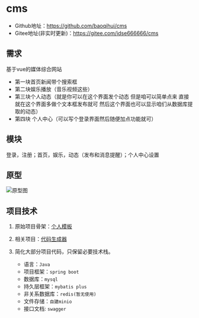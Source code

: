 # cms
+ Github地址：https://github.com/baoqihui/cms
+ Gitee地址(非实时更新)：https://gitee.com/idse666666/cms
## 需求

基于vue的媒体综合网站 

+ 第一块首页新闻带个搜索框
+ 第二块娱乐播放（音乐视频这些）
+ 第三块个人动态（就是你可以在这个界面发个动态 但是咱可以简单点来 直接就在这个界面多做个文本框发布就可 然后这个界面也可以显示咱们从数据库提取的动态）
+ 第四块 个人中心（可以写个登录界面然后随便加点功能就可）

## 模块

登录，注册；首页，娱乐，动态（发布和消息提醒）；个人中心设置

## 原型

![原型图](https://minio.huijia.cf/file/原型初稿.png)

## 项目技术
1. 原始项目骨架：[个人模板](https://github.com/baoqihui/code-demo-persion)

2. 相关项目：[代码生成器](https://github.com/baoqihui/code-generator-persion)

3. 简化大部分项目代码，只保留必要技术栈。
   + 语言：`Java`
   + 项目框架：`spring boot`
   + 数据库：`mysql`
   + 持久层框架：`mybatis plus`
   + 非关系数据库：`redis(暂无使用)`
   + 文件存储：`自建minio`
   + 接口文档: `swagger`